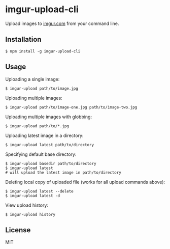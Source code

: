 # imgur-upload-cli


Upload images to [imgur.com][1] from your command line.


## Installation

```
$ npm install -g imgur-upload-cli
```


## Usage

Uploading a single image:

```
$ imgur-upload path/to/image.jpg
```

Uploading multiple images:

```
$ imgur-upload path/to/image-one.jpg path/to/image-two.jpg
```

Uploading multiple images with globbing:

```
$ imgur-upload path/to/*.jpg
```

Uploading latest image in a directory:

```
$ imgur-upload latest path/to/directory
```

Specifying default base directory:

```
$ imgur-upload basedir path/to/directory
$ imgur-upload latest
# will upload the latest image in path/to/directory
```

Deleting local copy of uploaded file (works for all upload commands above):

```
$ imgur-upload latest --delete
$ imgur-upload latest -d
```

View upload history:

```
$ imgur-upload history
```


## License

MIT


[1]: http://imgur.com/
